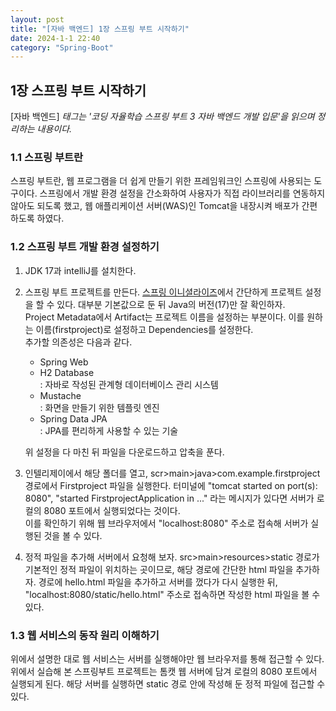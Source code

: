 ```yaml
---
layout: post
title: "[자바 백엔드] 1장 스프링 부트 시작하기"
date: 2024-1-1 22:40
category: "Spring-Boot"
---
```

## 1장 스프링 부트 시작하기
[자바 백엔드] *태그는 '코딩 자율학습 스프링 부트 3 자바 백엔드 개발 입문'을 읽으며 정리하는 내용이다.*

### 1.1 스프링 부트란
스프링 부트란, 웹 프로그램을 더 쉽게 만들기 위한 프레임워크인 스프링에 사용되는 도구이다. 스프링에서 개발 환경 설정을 간소화하여 사용자가 직접 라이브러리를 연동하지 않아도 되도록 했고, 웹 애플리케이션 서버(WAS)인 Tomcat을 내장시켜 배포가 간편하도록 하였다. 

### 1.2 스프링 부트 개발 환경 설정하기
1. JDK 17과 intelliJ를 설치한다. 
2. 스프링 부트 프로젝트를 만든다. [스프링 이니셜라이즈](https://start.spring.io)에서 간단하게 프로젝트 설정을 할 수 있다. 
대부분 기본값으로 둔 뒤 Java의 버전(17)만 잘 확인하자.  
Project Metadata에서 Artifact는 프로젝트 이름을 설정하는 부분이다. 이를 원하는 이름(firstproject)로 설정하고 Dependencies를 설정한다.  
추가할 의존성은 다음과 같다. 
    - Spring Web  
    - H2 Database  
: 자바로 작성된 관계형 데이터베이스 관리 시스템
    - Mustache  
: 화면을 만들기 위한 템플릿 엔진
    - Spring Data JPA  
: JPA를 편리하게 사용할 수 있는 기술  

    위 설정을 다 마친 뒤 파일을 다운로드하고 압축을 푼다. 

3. 인텔리제이에서 해당 폴더를 열고, scr>main>java>com.example.firstproject 경로에서 Firstproject 파일을 실행한다. 터미널에 "tomcat started on port(s): 8080", "started FirstprojectApplication in ..." 라는 메시지가 있다면 서버가 로컬의 8080 포트에서 실행되었다는 것이다.   
이를 확인하기 위해 웹 브라우저에서 "localhost:8080" 주소로 접속해 서버가 실행된 것을 볼 수 있다. 
4. 정적 파일을 추가해 서버에서 요청해 보자. src>main>resources>static 경로가 기본적인 정적 파일이 위치하는 곳이므로, 해당 경로에 간단한 html 파일을 추가하자. 경로에 hello.html 파일을 추가하고 서버를 껐다가 다시 실행한 뒤, "localhost:8080/static/hello.html" 주소로 접속하면 작성한 html 파일을 볼 수 있다. 

### 1.3 웹 서비스의 동작 원리 이해하기
위에서 설명한 대로 웹 서비스는 서버를 실행해야만 웹 브라우저를 통해 접근할 수 있다. 위에서 실습해 본 스프링부트 프로젝트는 톰캣 웹 서버에 담겨 로컬의 8080 포트에서 실행되게 된다. 해당 서버를 실행하면 static 경로 안에 작성해 둔 정적 파일에 접근할 수 있다. 